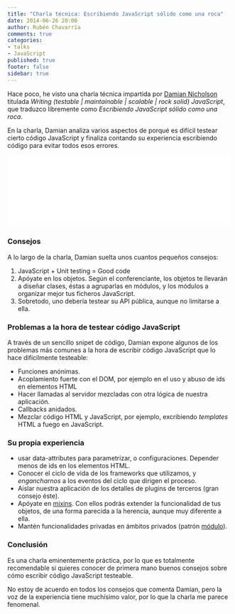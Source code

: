 ```yaml
---
title: "Charla técnica: Escribiendo JavaScript sólido como una roca"
date: 2014-06-26 20:00
author: Rubén Chavarría
comments: true
categories: 
- talks
- JavaScript
published: true
footer: false
sidebar: true
---
```


Hace poco, he visto una charla técnica impartida por
[Damian Nicholson](https://twitter.com/damian)
titulada *Writing (testable | maintainable | scalable | rock solid) JavaScript*,
que traduzco libremente como *Escribiendo JavaScript sólido como una roca*.

En la charla, Damian analiza varios aspectos de porqué es difícil testear
cierto código JavaScript y finaliza contando su experiencia escribiendo código
para evitar todos esos errores. 

<!-- more -->

<iframe src="//player.vimeo.com/video/68526881" width="500" height="161" frameborder="0" webkitallowfullscreen mozallowfullscreen allowfullscreen></iframe>

### Consejos

A lo largo de la charla, Damian suelta unos cuantos pequeños consejos:

1. JavaScript + Unit testing = Good code
2. Apóyate en los objetos. Según el conferenciante, los objetos te llevarán a 
diseñar clases, éstas a agruparlas en módulos, y los módulos a organizar mejor
tus ficheros JavaScript.
3. Sobretodo, uno debería testear su API pública, aunque no limitarse a ella.

### Problemas a la hora de testear código JavaScript

A través de un sencillo snipet de código, Damian expone algunos de los problemas
más comunes a la hora de escribir código JavaScript que lo hace difícilmente
testeable:

- Funciones anónimas.
- Acoplamiento fuerte con el DOM, por ejemplo en el uso y abuso de ids en elementos
HTML
- Hacer llamadas al servidor mezcladas con otra lógica de nuestra aplicación.
- Callbacks anidados.
- Mezclar código HTML y JavaScript, por ejemplo, excribiendo *templates* HTML a 
fuego en JavaScript.

### Su propia experiencia

- usar data-attributes para parametrizar, o configuraciones. Depender menos de ids
en los elementos HTML.
- Conocer el ciclo de vida de los frameworks que utilizamos, y *engancharnos* a los
eventos del ciclo que dirigen el proceso.
- Aislar nuestra aplicación de los detalles de plugins de terceros (gran consejo éste).
- Apóyate en [mixins](http://lostechies.com/derickbailey/2012/10/07/javascript-mixins-beyond-simple-object-extension).
Con ellos podrás extender la funcionalidad de tus objetos, de una forma parecida a
la herencia, aunque muy diferente a ella.
- Mantén funcionalidades privadas en ámbitos privados
(patrón [módulo](http://www.codeproject.com/Articles/247241/Javascript-Module-Pattern)).

### Conclusión

Es una charla eminentemente práctica, por lo que es totalmente recomendable
si quieres conocer de primera mano buenos consejos sobre cómo escribir código
JavaScript testeable.

No estoy de acuerdo en todos los consejos que comenta Damian, pero la voz de
la experiencia tiene muchísimo valor, por lo que la charla me parece fenomenal.
